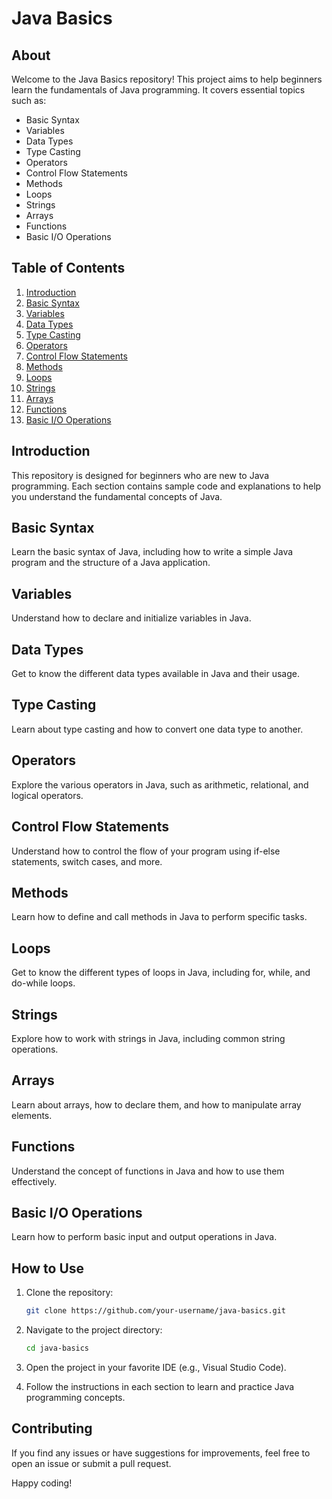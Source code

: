 # Java Basics

## About

Welcome to the Java Basics repository! This project aims to help beginners learn the fundamentals of Java programming. It covers essential topics such as:

- Basic Syntax
- Variables
- Data Types
- Type Casting
- Operators
- Control Flow Statements
- Methods
- Loops
- Strings
- Arrays
- Functions
- Basic I/O Operations

## Table of Contents

1. [Introduction](#introduction)
2. [Basic Syntax](#basic-syntax)
3. [Variables](#variables)
4. [Data Types](#data-types)
5. [Type Casting](#type-casting)
6. [Operators](#operators)
7. [Control Flow Statements](#control-flow-statements)
8. [Methods](#methods)
9. [Loops](#loops)
10. [Strings](#strings)
11. [Arrays](#arrays)
12. [Functions](#functions)
13. [Basic I/O Operations](#basic-io-operations)

## Introduction

This repository is designed for beginners who are new to Java programming. Each section contains sample code and explanations to help you understand the fundamental concepts of Java.

## Basic Syntax

Learn the basic syntax of Java, including how to write a simple Java program and the structure of a Java application.

## Variables

Understand how to declare and initialize variables in Java.

## Data Types

Get to know the different data types available in Java and their usage.

## Type Casting

Learn about type casting and how to convert one data type to another.

## Operators

Explore the various operators in Java, such as arithmetic, relational, and logical operators.

## Control Flow Statements

Understand how to control the flow of your program using if-else statements, switch cases, and more.

## Methods

Learn how to define and call methods in Java to perform specific tasks.

## Loops

Get to know the different types of loops in Java, including for, while, and do-while loops.

## Strings

Explore how to work with strings in Java, including common string operations.

## Arrays

Learn about arrays, how to declare them, and how to manipulate array elements.

## Functions

Understand the concept of functions in Java and how to use them effectively.

## Basic I/O Operations

Learn how to perform basic input and output operations in Java.

## How to Use

1. Clone the repository:
    ```bash
    git clone https://github.com/your-username/java-basics.git
    ```

2. Navigate to the project directory:
    ```bash
    cd java-basics
    ```

3. Open the project in your favorite IDE (e.g., Visual Studio Code).

4. Follow the instructions in each section to learn and practice Java programming concepts.

## Contributing

If you find any issues or have suggestions for improvements, feel free to open an issue or submit a pull request.

Happy coding!
